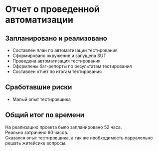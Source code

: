 # Отчет о проведенной автоматизации

## Запланировано и реализовано
* Составлен план по автоматизации тестирования
* Сформировано окружение и запущена SUT
* Проведена автоматизация тестирования
* Оформлены баг-репорты по результатам тестирования
* Составлен отчет по итогам тестирования

## Сработавшие риски
* Малый опыт тестировщика

## Общий итог по времени
На реализацию проекта было запланировано 52 часа.\
Реально затрачено 60 часов.\
Сказался опыт тестировщика, а так же необходимость парралельно решать житейсике вопросы. 